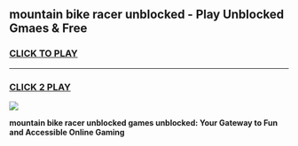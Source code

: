 
## mountain bike racer unblocked - Play Unblocked Gmaes & Free
<h3>
<a href="https://news.freeplayer.one?title=mountain_bike_racer_unblocked&ref=16F">CLICK TO PLAY</a></h3>
<hr>

<h3>
<a href="https://news.freeplayer.one?title=mountain_bike_racer_unblocked&ref=16F">CLICK 2 PLAY</a>
  
</h3>

<a href="https://news.freeplayer.one?title=mountain_bike_racer_unblocked&ref=16F/"><img src="https://clearcache.store/games.png"></a>


**mountain bike racer unblocked games unblocked: Your Gateway to Fun and Accessible Online Gaming**

